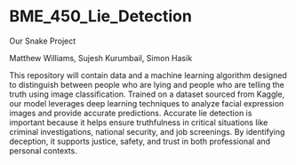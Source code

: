 # BME_450_Lie_Detection


Our Snake Project

Matthew Williams, Sujesh Kurumbail, Simon Hasik

This repository will contain data and a machine learning algorithm designed to distinguish between people who are lying and people who are telling the truth using image classification. 
Trained on a dataset sourced from Kaggle, our model leverages deep learning techniques to analyze facial expression images and provide accurate predictions. 
Accurate lie detection is important because it helps ensure truthfulness in critical situations like criminal investigations, national security, and job screenings. 
By identifying deception, it supports justice, safety, and trust in both professional and personal contexts.

